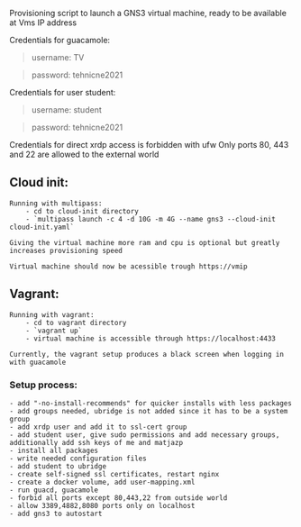 
Provisioning script to launch a GNS3 virtual machine,
ready to be available at Vms IP address

Credentials for guacamole:

> username: TV

> password: tehnicne2021

Credentials for user student:


> username: student

> password: tehnicne2021


Credentials for direct xrdp access is forbidden with ufw
Only ports 80, 443 and 22 are allowed to the external world


## Cloud init:
	Running with multipass: 
		- cd to cloud-init directory
		- `multipass launch -c 4 -d 10G -m 4G --name gns3 --cloud-init cloud-init.yaml`
	
	Giving the virtual machine more ram and cpu is optional but greatly increases provisioning speed

	Virtual machine should now be acessible trough https://vmip

	


## Vagrant:
	Running with vagrant:
		- cd to vagrant directory
		- `vagrant up`
		- virtual machine is accessible through https://localhost:4433

	Currently, the vagrant setup produces a black screen when logging in with guacamole

### Setup process:
	- add "-no-install-recommends" for quicker installs with less packages
	- add groups needed, ubridge is not added since it has to be a system group
	- add xrdp user and add it to ssl-cert group
	- add student user, give sudo permissions and add necessary groups, additionally add ssh keys of me and matjazp
	- install all packages
	- write needed configuration files 
	- add student to ubridge
	- create self-signed ssl certificates, restart nginx
	- create a docker volume, add user-mapping.xml
	- run guacd, guacamole
	- forbid all ports except 80,443,22 from outside world
	- allow 3389,4882,8080 ports only on localhost 
	- add gns3 to autostart